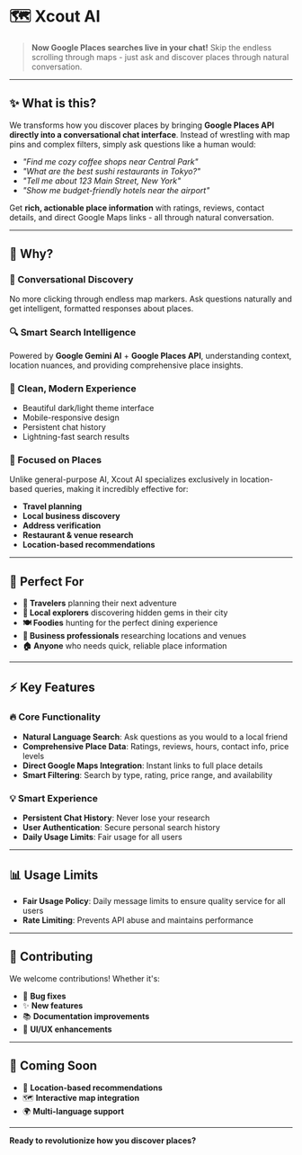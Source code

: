 # 🗺️ **Xcout AI**

> **Now Google Places searches live in your chat!** Skip the endless scrolling through maps - just ask and discover places through natural conversation.

---

## ✨ **What is this?**

We transforms how you discover places by bringing **Google Places API directly into a conversational chat interface**. Instead of wrestling with map pins and complex filters, simply ask questions like a human would:

- _"Find me cozy coffee shops near Central Park"_
- _"What are the best sushi restaurants in Tokyo?"_
- _"Tell me about 123 Main Street, New York"_
- _"Show me budget-friendly hotels near the airport"_

Get **rich, actionable place information** with ratings, reviews, contact details, and direct Google Maps links - all through natural conversation.

---

## 🎯 **Why?**

### **🤖 Conversational Discovery**

No more clicking through endless map markers. Ask questions naturally and get intelligent, formatted responses about places.

### **🔍 Smart Search Intelligence**

Powered by **Google Gemini AI** + **Google Places API**, understanding context, location nuances, and providing comprehensive place insights.

### **📱 Clean, Modern Experience**

- Beautiful dark/light theme interface
- Mobile-responsive design
- Persistent chat history
- Lightning-fast search results

### **🎯 Focused on Places**

Unlike general-purpose AI, Xcout AI specializes exclusively in location-based queries, making it incredibly effective for:

- **Travel planning**
- **Local business discovery**
- **Address verification**
- **Restaurant & venue research**
- **Location-based recommendations**

---

## 🚀 **Perfect For**

- **🧳 Travelers** planning their next adventure
- **🏪 Local explorers** discovering hidden gems in their city
- **🍽️ Foodies** hunting for the perfect dining experience
- **🏢 Business professionals** researching locations and venues
- **🏠 Anyone** who needs quick, reliable place information

---

## ⚡ **Key Features**

### **🔥 Core Functionality**

- **Natural Language Search**: Ask questions as you would to a local friend
- **Comprehensive Place Data**: Ratings, reviews, hours, contact info, price levels
- **Direct Google Maps Integration**: Instant links to full place details
- **Smart Filtering**: Search by type, rating, price range, and availability

### **💡 Smart Experience**

- **Persistent Chat History**: Never lose your research
- **User Authentication**: Secure personal search history
- **Daily Usage Limits**: Fair usage for all users

---

## 📊 **Usage Limits**

- **Fair Usage Policy**: Daily message limits to ensure quality service for all users
- **Rate Limiting**: Prevents API abuse and maintains performance

---

## 🤝 **Contributing**

We welcome contributions! Whether it's:

- 🐛 **Bug fixes**
- ✨ **New features**
- 📚 **Documentation improvements**
- 🎨 **UI/UX enhancements**

---

## 🎯 **Coming Soon**

- 📍 **Location-based recommendations**
- 🗺️ **Interactive map integration**
- 🌍 **Multi-language support**

---

**Ready to revolutionize how you discover places?**
